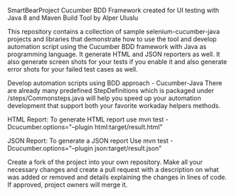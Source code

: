 SmartBearProject
Cucumber BDD Framework created for UI testing with Java 8 and Maven Build Tool by Alper Uluslu

This repository contains a collection of sample selenium-cucumber-java projects and libraries that demonstrate how to use the tool and develop automation script using the Cucumber BDD framework with Java as programming language. It generate HTML and JSON reporters as well. It also generate screen shots for your tests if you enable it and also generate error shots for your failed test cases as well.

Develop automation scripts using BDD approach - Cucumber-Java There are already many predefined StepDefinitions which is packaged under /steps/Commonsteps.java will help you speed up your automation development that support both your favorite workaday helpers methods.

HTML Report: To generate HTML report use mvn test -Dcucumber.options="–plugin html:target/result.html"

JSON Report: To generate a JSON report Use mvn test -Dcucumber.options="–plugin json:target/result.json"

Create a fork of the project into your own repository. Make all your necessary changes and create a pull request with a description on what was added or removed and details explaining the changes in lines of code. If approved, project owners will merge it.
